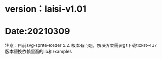 # version：laisi-v1.01 
# Date:20210309
注意：目前svg-sprite-loader 5.2.1版本有问题，解决方案需要git下载ticket-437版本替换依赖里面的lib和examples

